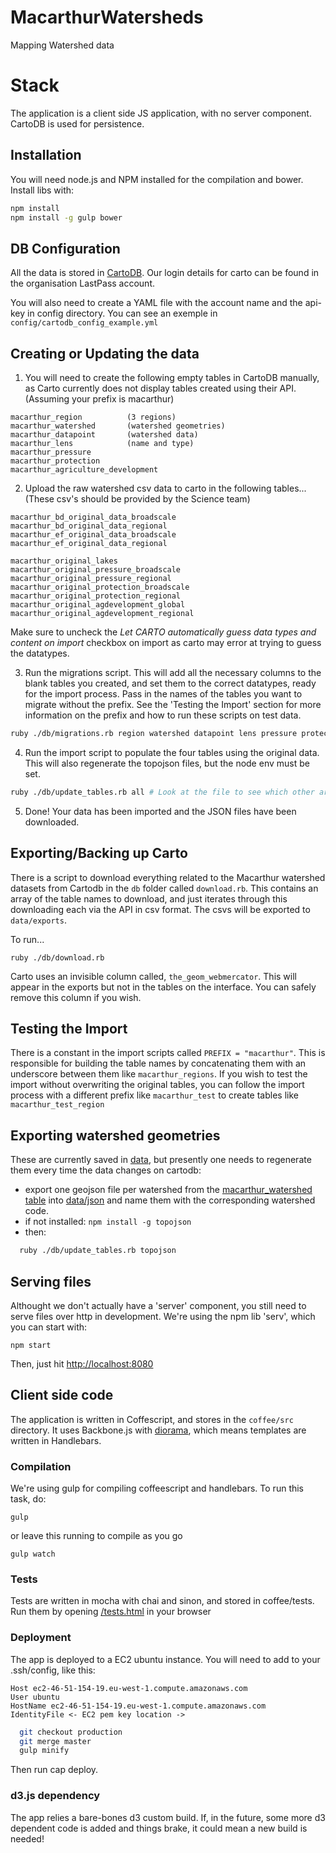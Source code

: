 # MacarthurWatersheds

Mapping Watershed data

# Stack
The application is a client side JS application, with no server component.
CartoDB is used for persistence.

## Installation
You will need node.js and NPM installed for the compilation and bower. Install libs with:

```sh
npm install
npm install -g gulp bower
```

## DB Configuration

All the data is stored in [CartoDB](https://www.cartodb.com). Our login details for carto can be found in the organisation LastPass account.

You will also need to create a YAML file with the account name and the api-key in config directory. You can see an exemple in `config/cartodb_config_example.yml`

## Creating or Updating the data

1. You will need to create the following empty tables in CartoDB manually, as Carto currently does not display tables created using their API. (Assuming your prefix is macarthur)

```
macarthur_region          (3 regions)
macarthur_watershed       (watershed geometries)
macarthur_datapoint       (watershed data)
macarthur_lens            (name and type)
macarthur_pressure
macarthur_protection
macarthur_agriculture_development
```

2. Upload the raw watershed csv data to carto in the following tables... (These csv's should be provided by the Science team)

```
macarthur_bd_original_data_broadscale
macarthur_bd_original_data_regional
macarthur_ef_original_data_broadscale
macarthur_ef_original_data_regional

macarthur_original_lakes
macarthur_original_pressure_broadscale
macarthur_original_pressure_regional
macarthur_original_protection_broadscale
macarthur_original_protection_regional
macarthur_original_agdevelopment_global
macarthur_original_agdevelopment_regional
```

Make sure to uncheck the _Let CARTO automatically guess data types and content on import_ checkbox on import as carto may error at trying to guess the datatypes.

3. Run the migrations script. This will add all the necessary columns to the blank tables you created, and set them to the correct datatypes, ready for the import process. Pass in the names of the tables you want to migrate without the prefix. See the 'Testing the Import' section for more information on the prefix and how to run these scripts on test data.

```sh
ruby ./db/migrations.rb region watershed datapoint lens pressure protection agriculture_development
```

4. Run the import script to populate the four tables using the original data. This will also regenerate the topojson files, but the node env must be set.

```sh
ruby ./db/update_tables.rb all # Look at the file to see which other arguments can be passed to run isolated sections of the script
```

5. Done! Your data has been imported and the JSON files have been downloaded.

## Exporting/Backing up Carto

There is a script to download everything related to the Macarthur watershed datasets from Cartodb in the `db` folder called `download.rb`. This contains an array of the table names to download, and just iterates through this downloading each via the API in csv format. The csvs will be exported to `data/exports`.

To run...

```
ruby ./db/download.rb
```

Carto uses an invisible column called, `the_geom_webmercator`. This will appear in the exports but not in the tables on the interface. You can safely remove this column if you wish.

## Testing the Import

There is a constant in the import scripts called `PREFIX = "macarthur"`. This is responsible for building the table names by concatenating them with an underscore between them like `macarthur_regions`. If you wish to test the import without overwriting the original tables, you can follow the import process with a different prefix like `macarthur_test` to create tables like `macarthur_test_region`

## Exporting watershed geometries
These are currently saved in [data](https://github.com/unepwcmc/MacarthurWatersheds/tree/master/data), but presently one needs to regenerate them every time the data changes on cartodb:

  * export one geojson file per watershed from the [macarthur_watershed table](https://carbon-tool.cartodb.com/tables/macarthur_watershed/table) into [data/json](https://github.com/unepwcmc/MacarthurWatersheds/tree/master/data/json) and name them with the corresponding watershed code.
  * if not installed: `npm install -g topojson`
  * then:
  ```sh
    ruby ./db/update_tables.rb topojson

  ```


## Serving files
Althought we don't actually have a 'server' component, you still need to serve
files over http in development. We're using the npm lib 'serv', which you can
start with:

    npm start

Then, just hit [http://localhost:8080](http://localhost:8080)

## Client side code
The application is written in Coffescript, and stores in the `coffee/src`
directory. It uses Backbone.js with [diorama](https://github.com/th3james/BackboneDiorama/), which means templates
are written in Handlebars.

### Compilation
We're using gulp for compiling coffeescript and handlebars. To run this task,
do:

```
gulp
```
or leave this running to compile as you go
```
gulp watch
```

### Tests
Tests are written in mocha with chai and sinon, and stored in coffee/tests. Run them by opening [/tests.html](http://localhost:8080/tests.html) in your browser

### Deployment

The app is deployed to a EC2 ubuntu instance. You will need to add to your .ssh/config, like this:

	Host ec2-46-51-154-19.eu-west-1.compute.amazonaws.com
	User ubuntu
	HostName ec2-46-51-154-19.eu-west-1.compute.amazonaws.com
	IdentityFile <- EC2 pem key location ->

  ```sh
    git checkout production
    git merge master
    gulp minify
  ```

Then run cap deploy.


### d3.js dependency

The app relies a bare-bones d3 custom build. If, in the future, some more d3 dependent code is added and things brake, it could mean a new build is needed!

